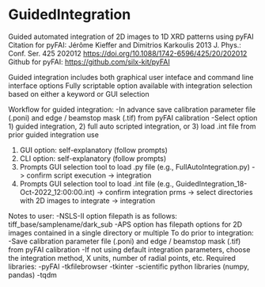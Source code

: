 # GuidedIntegration
Guided automated integration of 2D images to 1D XRD patterns using pyFAI
  Citation for pyFAI: Jérôme Kieffer and Dimitrios Karkoulis 2013 J. Phys.: Conf. Ser. 425 202012 https://doi.org/10.1088/1742-6596/425/20/202012
  Github for pyFAI: https://github.com/silx-kit/pyFAI

Guided integration includes both graphical user inteface and command line interface options
Fully scriptable option available with integration selection based on either a keyword or GUI selection

Workflow for guided integration:
-In advance save calibration parameter file (.poni) and edge / beamstop mask (.tif) from pyFAI calibration
-Select option 1) guided integration, 2) full auto scripted integration, or 3) load .int file from prior guided integration use
1) GUI option: self-explanatory (follow prompts)
1) CLI option: self-explanatory (follow prompts)
2) Prompts GUI selection tool to load .py file (e.g., FullAutoIntegration.py) -> confirm script execution -> integration
3) Prompts GUI selection tool to load .int file (e.g., GuidedIntegration_18-Oct-2022_12:00:00.int) -> confirm integration prms -> select directories with 2D images to integrate -> integration


Notes to user:
-NSLS-II option filepath is as follows: tiff_base/samplename/dark_sub
-APS option has filepath options for 2D images contained in a single directory or multiple
To do prior to integration:
-Save calibration parameter file (.poni) and edge / beamstop mask (.tif) from pyFAI calibration
-If not using default integration parameters, choose the integration method, X units, number of radial points, etc.
Required libraries:
-pyFAI
-tkfilebrowser
-tkinter
-scientific python libraries (numpy, pandas)
-tqdm
